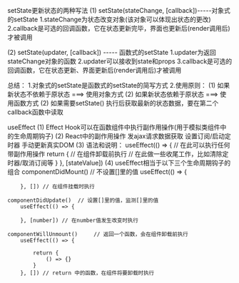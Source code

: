 setState更新状态的两种写法
(1) setState(stateChange, [callback])-----对象式的setState
    1.stateChange为状态改变对象(该对象可以体现出状态的更改)
    2.callback是可选的回调函数，它在状态更新完毕，界面也更新后(render调用后)才被调用

(2) setState(updater, [callback]) ----- 函数式的setState
    1.updater为返回stateChange对象的函数
    2.updater可以接收到state和props
    3.callback是可选的回调函数，它在状态更新、界面更新后(render调用后)才被调用


总结：
    1.对象式的setState是函数式的setState的简写方式
    2.使用原则：
        (1) 如果新状态不依赖于原状态 ===> 使用对象方式
        (2) 如果新状态依赖于原状态 ===> 使用函数方式
        (2) 如果需要setState() 执行后获取最新的状态数据，要在第二个callback函数中读取


useEffect
(1) Effect Hook可以在函数组件中执行副作用操作(用于模拟类组件中的生命周期钩子)
(2) React中的副作用操作
        发ajax请求数据获取
        设置订阅/启动定时器
        手动更新真实DOM
(3) 语法和说明：
        useEffect(() => {
            // 在此可以执行任何带副作用操作
            return {  // 在组件卸载前执行
                // 在此做一些收尾工作，比如清除定时器/取消订阅等
            }
        }, [stateValue])
(4) useEffect相当于以下三个生命周期钩子的组合
    componentDidMount()  // 不设置[]里的值
        useEffect(() => {

        }, []) // 在组件挂载时执行

    componentDidUpdate()  // 设置[]里的值，监测[]里的值
        useEffect(() => {

        }, [number]) // 在number值发生改变时执行

    componentWillUnmount()     // 返回一个函数，会在组件卸载前执行
        useEffect(() => {

            return {
                () => {}
            }
        }, []) // return 中的函数，在组件将要卸载时执行
